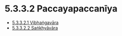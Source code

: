 # 5.3.3.2 Paccayapaccanīya

* [5.3.3.2.1 Vibhaṅgavāra](5.3.3.2/5.3.3.2.1.md)
* [5.3.3.2.2 Saṅkhyāvāra](5.3.3.2/5.3.3.2.2.md)
